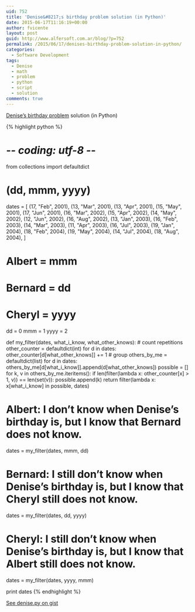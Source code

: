 ```yaml
---
uid: 752
title: 'Denise&#8217;s birthday problem solution (in Python)'
date: 2015-06-17T11:16:19+00:00
author: fvicente
layout: post
guid: http://www.alfersoft.com.ar/blog/?p=752
permalink: /2015/06/17/denises-birthday-problem-solution-in-python/
categories:
  - Software Development
tags:
  - Denise
  - math
  - problem
  - python
  - script
  - solution
comments: true
---
```

<a href="https://www.reddit.com/r/puzzles/comments/3785h9/when_is_denises_birthday/" target="_blank">Denise&#8217;s birthday problem</a> solution (in Python)

{% highlight python %}
# -*- coding: utf-8 -*-
from collections import defaultdict

# (dd, mmm, yyyy)
dates = [
    (17, "Feb", 2001),
    (13, "Mar", 2001),
    (13, "Apr", 2001),
    (15, "May", 2001),
    (17, "Jun", 2001),
    (16, "Mar", 2002),
    (15, "Apr", 2002),
    (14, "May", 2002),
    (12, "Jun", 2002),
    (16, "Aug", 2002),
    (13, "Jan", 2003),
    (16, "Feb", 2003),
    (14, "Mar", 2003),
    (11, "Apr", 2003),
    (16, "Jul", 2003),
    (19, "Jan", 2004),
    (18, "Feb", 2004),
    (19, "May", 2004),
    (14, "Jul", 2004),
    (18, "Aug", 2004),
]

# Albert = mmm
# Bernard = dd
# Cheryl = yyyy
dd = 0
mmm = 1
yyyy = 2

def my_filter(dates, what_i_know, what_other_knows):
    # count repetitions
    other_counter = defaultdict(int)
    for d in dates:
        other_counter[d[what_other_knows]] += 1
    # group
    others_by_me = defaultdict(list)
    for d in dates:
        others_by_me[d[what_i_know]].append(d[what_other_knows])
    possible = []
    for k, v in others_by_me.iteritems():
        if len(filter(lambda x: other_counter[x] > 1, v)) == len(set(v)):
            possible.append(k)
    return filter(lambda x: x[what_i_know] in possible, dates)

# Albert: I don’t know when Denise’s birthday is, but I know that Bernard does not know.
dates = my_filter(dates, mmm, dd)
# Bernard: I still don’t know when Denise’s birthday is, but I know that Cheryl still does not know.
dates = my_filter(dates, dd, yyyy)
# Cheryl: I still don’t know when Denise’s birthday is, but I know that Albert still does not know.
dates = my_filter(dates, yyyy, mmm)

print dates
{% endhighlight %}

[See denise.py on gist](https://gist.github.com/fvicente/8f95f8b6c8a789de6ea5)
